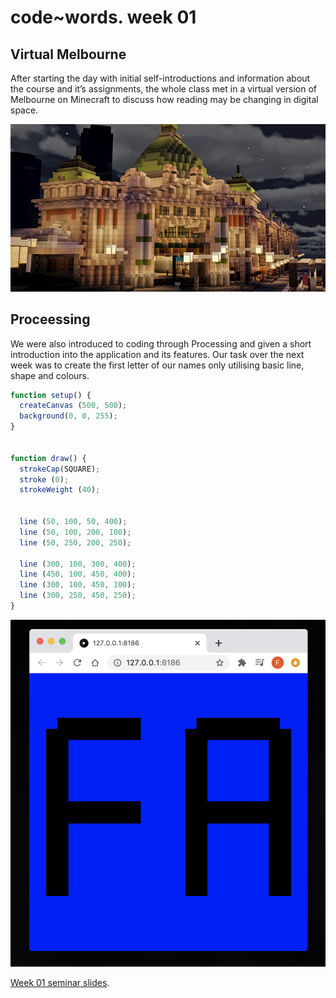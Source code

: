 # code~words. week 01
## Virtual Melbourne 
After starting the day with initial self-introductions and information about the course and it’s assignments, the whole class met in a virtual version of Melbourne on Minecraft to discuss how reading may be changing in digital space. 

![](_0a4d4194-b830-48e8-af68-69cf943c9883.preview.jpg)

## Proceessing
We were also introduced to coding through Processing and given a short introduction into the application and its features. Our task over the next week was to create the first letter of our names only utilising basic line, shape and colours.

```javascript 
function setup() {
  createCanvas (500, 500);
  background(0, 0, 255);
}


function draw() {
  strokeCap(SQUARE); 
  stroke (0);
  strokeWeight (40);


  line (50, 100, 50, 400);
  line (50, 100, 200, 100);
  line (50, 250, 200, 250);

  line (300, 100, 300, 400);
  line (450, 100, 450, 400);
  line (300, 100, 450, 100);
  line (300, 250, 450, 250);
}
```
<img src="FAInitialSketch.png" width="600">

[Week 01 seminar slides](https://drive.google.com/drive/folders/1G21z95TwWmkE1V7Sd08cL_Sm7DSOokO3).
